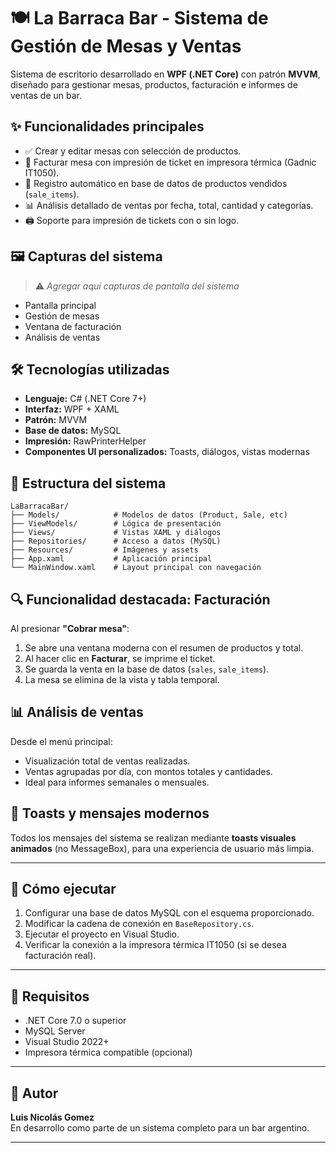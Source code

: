 # 🍽 La Barraca Bar - Sistema de Gestión de Mesas y Ventas

Sistema de escritorio desarrollado en **WPF (.NET Core)** con patrón **MVVM**, diseñado para gestionar mesas, productos, facturación e informes de ventas de un bar.

## ✨ Funcionalidades principales

- ✅ Crear y editar mesas con selección de productos.
- 🧾 Facturar mesa con impresión de ticket en impresora térmica (Gadnic IT1050).
- 💾 Registro automático en base de datos de productos vendidos (`sale_items`).
- 📊 Análisis detallado de ventas por fecha, total, cantidad y categorías.
- 🖨 Soporte para impresión de tickets con o sin logo.

## 🖼️ Capturas del sistema


> ⚠️ *Agregar aquí capturas de pantalla del sistema*
- Pantalla principal
- Gestión de mesas
- Ventana de facturación
- Análisis de ventas



## 🛠️ Tecnologías utilizadas

- **Lenguaje:** C# (.NET Core 7+)
- **Interfaz:** WPF + XAML
- **Patrón:** MVVM
- **Base de datos:** MySQL
- **Impresión:** RawPrinterHelper
- **Componentes UI personalizados:** Toasts, diálogos, vistas modernas

## 📁 Estructura del sistema

```
LaBarracaBar/
├── Models/            # Modelos de datos (Product, Sale, etc)
├── ViewModels/        # Lógica de presentación
├── Views/             # Vistas XAML y diálogos
├── Repositories/      # Acceso a datos (MySQL)
├── Resources/         # Imágenes y assets
├── App.xaml           # Aplicación principal
└── MainWindow.xaml    # Layout principal con navegación
```

## 🔍 Funcionalidad destacada: Facturación

Al presionar **"Cobrar mesa"**:
1. Se abre una ventana moderna con el resumen de productos y total.
2. Al hacer clic en **Facturar**, se imprime el ticket.
3. Se guarda la venta en la base de datos (`sales`, `sale_items`).
4. La mesa se elimina de la vista y tabla temporal.

## 📊 Análisis de ventas

Desde el menú principal:
- Visualización total de ventas realizadas.
- Ventas agrupadas por día, con montos totales y cantidades.
- Ideal para informes semanales o mensuales.

## 💬 Toasts y mensajes modernos

Todos los mensajes del sistema se realizan mediante **toasts visuales animados** (no MessageBox), para una experiencia de usuario más limpia.

---

## 🚀 Cómo ejecutar

1. Configurar una base de datos MySQL con el esquema proporcionado.
2. Modificar la cadena de conexión en `BaseRepository.cs`.
3. Ejecutar el proyecto en Visual Studio.
4. Verificar la conexión a la impresora térmica IT1050 (si se desea facturación real).

---

## 📌 Requisitos

- .NET Core 7.0 o superior
- MySQL Server
- Visual Studio 2022+
- Impresora térmica compatible (opcional)

---

## 🙌 Autor

**Luis Nicolás Gomez**  
En desarrollo como parte de un sistema completo para un bar argentino.

---
